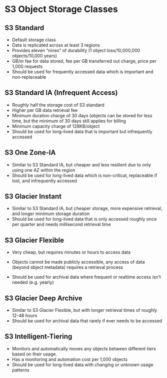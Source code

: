 # S3 Object Storage Classes

## S3 Standard

- Default storage class
- Data is replicated across at least 3 regions
- Provides eleven “nines” of durability (1 object loss/10,000,000 objects/10,000 years)
- GB/m fee for data stored, fee per GB transferred out charge, price per 1,000 requests
- Should be used for frequently accessed data which is important and non-replaceable

## S3 Standard IA (Infrequent Access)

- Roughly half the storage cost of S3 standard
- Higher per GB data retrieval fee
- Minimum duration charge of 30 days (objects can be stored for less time, but the minimum of 30 days still applies for billing
- Minimum capacity charge of 128KB/object
- Should be used for long-lived data that is important but infrequently accessed

## S3 One Zone-IA

- Similar to S3 Standard IA, but cheaper and less resilient due to only using one AZ within the region
- Should be used for long-lived data which is non-critical, replaceable if lost, and infrequently accessed

## S3 Glacier Instant

- Similar to S3 Standard IA, but cheaper storage, more expensive retrieval, and longer minimum storage duration
- Should be used for long-lived data that is only accessed roughly once per quarter and needs millisecond retrieval time

## S3 Glacier Flexible

- Very cheap, but requires minutes or hours to access data

- Objects cannot be made publicly accessible, any access of data (beyond object metadata) requires a retrieval process

- Should be used for archival data where frequent or realtime access isn’t needed (e.g. yearly)

## S3 Glacier Deep Archive

- Similar to S3 Glacier Flexible, but with longer retrieval times of roughly 12-48 hours
- Should be used for archival data that rarely if ever needs to be accessed

## S3 Intelligent-Tiering

- Monitors and automatically moves any objects between different tiers based on their usage.
- Has a monitoring and automation cost per 1,000 objects
- Should be used for long-lived data with changing or unknown usage patterns
